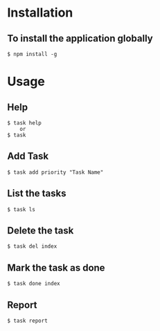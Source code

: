 # Installation

## To install the application globally

    $ npm install -g

# Usage

## Help

    $ task help 
        or 
    $ task

## Add Task

    $ task add priority "Task Name"

## List the tasks

    $ task ls

## Delete the task

    $ task del index

## Mark the task as done

    $ task done index

## Report

    $ task report